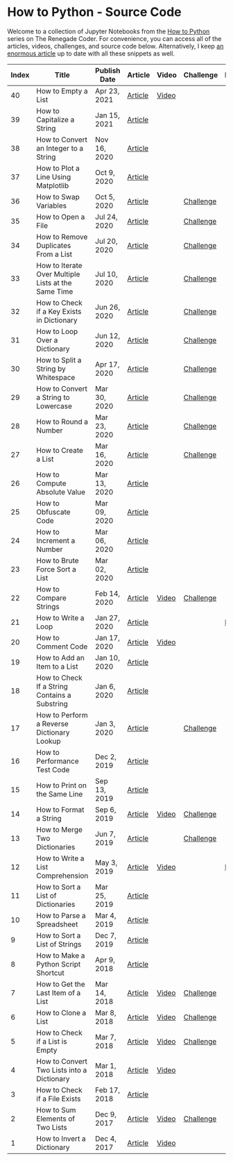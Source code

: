 # How to Python - Source Code

Welcome to a collection of Jupyter Notebooks from the [How to Python][1] series on The Renegade Coder. For convenience, you can access all of the articles, videos, challenges, and source code below. Alternatively, I keep [an enormous article][25] up to date with all these snippets as well.

| Index | Title                                               | Publish Date | Article                    | Video                  | Challenge                  | Notebook       |
|-------|-----------------------------------------------------|--------------|----------------------------|------------------------|----------------------------|----------------|
| 40    | How to Empty a List                                 | Apr 23, 2021 | [Article][emp-a-str-art]   | [Video][emp-a-str-vid] |                            |                |
| 39    | How to Capitalize a String                          | Jan 15, 2021 | [Article][cap-a-str-art]   |                        |                            |                |
| 38    | How to Convert an Integer to a String               | Nov 16, 2020 | [Article][int-to-str-art]  |                        |                            |                |
| 37    | How to Plot a Line Using Matplotlib                 | Oct 9, 2020  | [Article][plot-line-art]   |                        |                            |                |
| 36    | How to Swap Variables                               | Oct 5, 2020  | [Article][swap-var-art]    |                        | [Challenge][swap-var-chal] |                |
| 35    | How to Open a File                                  | Jul 24, 2020 | [Article][64]              |                        | [Challenge][65]            |                |
| 34    | How to Remove Duplicates From a List                | Jul 20, 2020 | [Article][62]              |                        | [Challenge][63]            |                |
| 33    | How to Iterate Over Multiple Lists at the Same Time | Jul 10, 2020 | [Article][60]              |                        | [Challenge][61]            |                |
| 32    | How to Check if a Key Exists in Dictionary          | Jun 26, 2020 | [Article][58]              |                        | [Challenge][59]            |                |
| 31    | How to Loop Over a Dictionary                       | Jun 12, 2020 | [Article][55]              |                        | [Challenge][56]            |                |
| 30    | How to Split a String by Whitespace                 | Apr 17, 2020 | [Article][34]              |                        | [Challenge][45]            |                |
| 29    | How to Convert a String to Lowercase                | Mar 30, 2020 | [Article][33]              |                        | [Challenge][44]            |                |
| 28    | How to Round a Number                               | Mar 23, 2020 | [Article][32]              |                        | [Challenge][54]            |                |
| 27    | How to Create a List                                | Mar 16, 2020 | [Article][31]              |                        | [Challenge][57]            |                |
| 26    | How to Compute Absolute Value                       | Mar 13, 2020 | [Article][30]              |                        |                            |                |
| 25    | How to Obfuscate Code                               | Mar 09, 2020 | [Article][29]              |                        |                            |                |
| 24    | How to Increment a Number                           | Mar 06, 2020 | [Article][28]              |                        |                            |                |
| 23    | How to Brute Force Sort a List                      | Mar 02, 2020 | [Article][27]              |                        |                            |                |
| 22    | How to Compare Strings                              | Feb 14, 2020 | [Article][26]              | [Video][43]            | [Challenge][46]            |                |
| 21    | How to Write a Loop                                 | Jan 27, 2020 | [Article][4]               |                        |                            | [Notebook][24] | 
| 20    | How to Comment Code                                 | Jan 17, 2020 | [Article][5]               | [Video][66]            |                            |                |
| 19    | How to Add an Item to a List                        | Jan 10, 2020 | [Article][6]               |                        |                            |                |
| 18    | How to Check If a String Contains a Substring       | Jan 6, 2020  | [Article][7]               |                        |                            |                |
| 17    | How to Perform a Reverse Dictionary Lookup          | Jan 3, 2020  | [Article][8]               |                        | [Challenge][48]            |                |
| 16    | How to Performance Test Code                        | Dec 2, 2019  | [Article][9]               |                        |                            |                |
| 15    | How to Print on the Same Line                       | Sep 13, 2019 | [Article][10]              |                        |                            |                |
| 14    | How to Format a String                              | Sep 6, 2019  | [Article][11]              | [Video][42]            | [Challenge][53]            |                |
| 13    | How to Merge Two Dictionaries                       | Jun 7, 2019  | [Article][12]              |                        | [Challenge][47]            |                |
| 12    | How to Write a List Comprehension                   | May 3, 2019  | [Article][2]               | [Video][39]            |                            | [Notebook][3]  |
| 11    | How to Sort a List of Dictionaries                  | Mar 25, 2019 | [Article][13]              |                        |                            |                |
| 10    | How to Parse a Spreadsheet                          | Mar 4, 2019  | [Article][14]              |                        |                            |                |
| 9     | How to Sort a List of Strings                       | Dec 7, 2019  | [Article][15]              |                        |                            |                |
| 8     | How to Make a Python Script Shortcut                | Apr 9, 2018  | [Article][16]              |                        |                            |                |
| 7     | How to Get the Last Item of a List                  | Mar 14, 2018 | [Article][17]              | [Video][41]            | [Challenge][52]            |                |
| 6     | How to Clone a List                                 | Mar 8, 2018  | [Article][18]              | [Video][40]            | [Challenge][51]            |                |
| 5     | How to Check if a List is Empty                     | Mar 7, 2018  | [Article][19]              | [Video][35]            | [Challenge][49]            |                |  
| 4     | How to Convert Two Lists into a Dictionary          | Mar 1, 2018  | [Article][20]              | [Video][38]            |                            |                |
| 3     | How to Check if a File Exists                       | Feb 17, 2018 | [Article][21]              |                        |                            |                |
| 2     | How to Sum Elements of Two Lists                    | Dec 9, 2017  | [Article][22]              | [Video][37]            | [Challenge][50]            |                |
| 1     | How to Invert a Dictionary                          | Dec 4, 2017  | [Article][23]              | [Video][36]            |                            |                |

[1]: https://therenegadecoder.com/series/how-to-python/
[2]: https://therenegadecoder.com/code/how-to-write-a-list-comprehension-in-python/
[3]: https://colab.research.google.com/github/TheRenegadeCoder/how-to-python-code/blob/master/notebooks/how_to_write_a_list_comprehension.ipynb
[4]: https://therenegadecoder.com/code/how-to-write-a-loop-in-python/
[5]: https://therenegadecoder.com/code/how-to-comment-code-in-python/
[6]: https://therenegadecoder.com/code/how-to-add-an-item-to-a-list-in-python/
[7]: https://therenegadecoder.com/code/how-to-check-if-a-string-contains-a-substring-in-python/
[8]: https://therenegadecoder.com/code/how-to-perform-a-reverse-dictionary-lookup-in-python/
[9]: https://therenegadecoder.com/code/how-to-performance-test-python-code/
[10]: https://therenegadecoder.com/code/how-to-print-on-the-same-line-in-python/
[11]: https://therenegadecoder.com/code/how-to-format-a-string-in-python/
[12]: https://therenegadecoder.com/code/how-to-merge-two-dictionaries-in-python/
[13]: https://therenegadecoder.com/code/how-to-sort-a-list-of-dictionaries-in-python/
[14]: https://therenegadecoder.com/code/how-to-parse-a-spreadsheet-in-python/
[15]: https://therenegadecoder.com/code/how-to-sort-a-list-of-strings-in-python/
[16]: https://therenegadecoder.com/code/how-to-make-a-python-script-shortcut-with-arguments/
[17]: https://therenegadecoder.com/code/how-to-get-the-last-item-of-a-list-in-python/
[18]: https://therenegadecoder.com/code/how-to-clone-a-list-in-python/
[19]: https://therenegadecoder.com/code/how-to-check-if-a-list-is-empty-in-python/
[20]: https://therenegadecoder.com/code/how-to-convert-two-lists-into-a-dictionary-in-python/
[21]: https://therenegadecoder.com/code/how-to-check-if-a-file-exists-in-python/
[22]: https://therenegadecoder.com/code/how-to-sum-elements-of-two-lists-in-python/
[23]: https://therenegadecoder.com/code/how-to-invert-a-dictionary-in-python/
[24]: https://colab.research.google.com/github/TheRenegadeCoder/how-to-python-code/blob/master/notebooks/how_to_write_a_loop.ipynb
[25]: https://therenegadecoder.com/code/python-code-snippets-for-everyday-problems/
[26]: https://therenegadecoder.com/code/how-to-compare-strings-in-python/
[27]: https://therenegadecoder.com/code/how-to-brute-force-sort-a-list-in-python/
[28]: https://therenegadecoder.com/code/how-to-increment-a-number-in-python/
[29]: https://therenegadecoder.com/code/how-to-obfuscate-code-in-python/
[30]: https://therenegadecoder.com/code/how-to-compute-absolute-value-in-python/
[31]: https://therenegadecoder.com/code/how-to-create-a-list-in-python/
[32]: https://therenegadecoder.com/code/how-to-round-a-number-in-python/
[33]: https://therenegadecoder.com/code/how-to-convert-a-string-to-lowercase-in-python/
[34]: https://therenegadecoder.com/code/how-to-split-a-string-by-whitespace-in-python/
[35]: https://www.youtube.com/watch?v=k1lE5QxNAM4
[36]: https://www.youtube.com/watch?v=lN5qX73H2Bc
[37]: https://www.youtube.com/watch?v=-ueWDzP88eQ
[38]: https://www.youtube.com/watch?v=SPmFkdfD_Ho
[39]: https://www.youtube.com/watch?v=AEG8D4h7kls
[40]: https://www.youtube.com/watch?v=ZMCte_LHml0
[41]: https://www.youtube.com/watch?v=wAJ1Nlk-T7w
[42]: https://www.youtube.com/watch?v=qZMYur8VRlU
[43]: https://www.youtube.com/watch?v=EO1_Pa6wSQs
[44]: https://twitter.com/RenegadeCoder94/status/1264975318126919680
[45]: https://twitter.com/RenegadeCoder94/status/1264971395747979265
[46]: https://twitter.com/RenegadeCoder94/status/1261037244493770756
[47]: https://twitter.com/RenegadeCoder94/status/1255254175832780800
[48]: https://twitter.com/RenegadeCoder94/status/1251974523018260486
[49]: https://twitter.com/RenegadeCoder94/status/1251963427842654218
[50]: https://twitter.com/RenegadeCoder94/status/1251952416205033473
[51]: https://twitter.com/RenegadeCoder94/status/1251764535716990976
[52]: https://twitter.com/RenegadeCoder94/status/1251753023858188292
[53]: https://twitter.com/RenegadeCoder94/status/1251746937080029184
[54]: https://twitter.com/RenegadeCoder94/status/1269750560368078848
[55]: https://therenegadecoder.com/code/how-to-loop-over-a-dictionary-in-python/
[56]: https://twitter.com/RenegadeCoder94/status/1260631262546604037
[57]: https://twitter.com/RenegadeCoder94/status/1274726808001359873
[58]: https://therenegadecoder.com/code/how-to-check-if-a-key-exists-in-a-dictionary-in-python/
[59]: https://twitter.com/RenegadeCoder94/status/1270232431325478915
[60]: https://therenegadecoder.com/code/how-to-iterate-over-multiple-lists-at-the-same-time-in-python/
[61]: https://twitter.com/RenegadeCoder94/status/1276967356997218305
[62]: https://therenegadecoder.com/code/how-to-remove-duplicates-from-a-list-in-python/
[63]: https://twitter.com/RenegadeCoder94/status/1279885310739058704
[64]: https://therenegadecoder.com/code/how-to-open-a-file-in-python/
[65]: https://twitter.com/RenegadeCoder94/status/1280752490011639808
[66]: https://www.youtube.com/watch?v=O6WtQH62t6k

[cap-a-str-art]: https://therenegadecoder.com/code/how-to-capitalize-a-string-in-python/
[emp-a-str-art]: https://therenegadecoder.com/code/how-to-empty-a-list-in-python/
[int-to-str-art]: https://therenegadecoder.com/code/how-to-convert-an-integer-to-a-string-in-python/
[plot-line-art]: https://therenegadecoder.com/code/how-to-plot-a-line-using-matplotlib-in-python/
[swap-var-art]: https://therenegadecoder.com/code/how-to-swap-variables-in-python/

[swap-var-chal]: https://twitter.com/RenegadeCoder94/status/1307819252498522113

[emp-a-str-vid]: https://youtu.be/vf1EVGCLIFc
